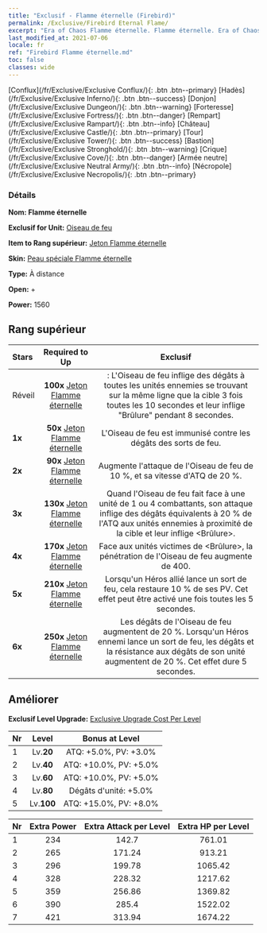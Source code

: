 ```yaml
---
title: "Exclusif - Flamme éternelle (Firebird)"
permalink: /Exclusive/Firebird Eternal Flame/
excerpt: "Era of Chaos Flamme éternelle. Flamme éternelle. Era of Chaos Exclusif Flamme éternelle. Oiseau de feu Exclusif."
last_modified_at: 2021-07-06
locale: fr
ref: "Firebird Flamme éternelle.md"
toc: false
classes: wide
---
```

 [Conflux](/fr/Exclusive/Exclusive Conflux/){: .btn .btn--primary} [Hadès](/fr/Exclusive/Exclusive Inferno/){: .btn .btn--success} [Donjon](/fr/Exclusive/Exclusive Dungeon/){: .btn .btn--warning} [Forteresse](/fr/Exclusive/Exclusive Fortress/){: .btn .btn--danger} [Rempart](/fr/Exclusive/Exclusive Rampart/){: .btn .btn--info} [Château](/fr/Exclusive/Exclusive Castle/){: .btn .btn--primary} [Tour](/fr/Exclusive/Exclusive Tower/){: .btn .btn--success} [Bastion](/fr/Exclusive/Exclusive Stronghold/){: .btn .btn--warning} [Crique](/fr/Exclusive/Exclusive Cove/){: .btn .btn--danger} [Armée neutre](/fr/Exclusive/Exclusive Neutral Army/){: .btn .btn--info} [Nécropole](/fr/Exclusive/Exclusive Necropolis/){: .btn .btn--primary} 

### Détails
 **Nom: Flamme éternelle** 

 **Exclusif for Unit:** [Oiseau de feu](/fr/units/Firebird/) 

 **Item to Rang supérieur:** [Jeton Flamme éternelle](/ItemsFR/con_1001/)

 **Skin:** [Peau spéciale Flamme éternelle](/ItemsFR/con_669/)

 **Type:** À distance

 **Open:** +

 **Power:** 1560

## Rang supérieur

  |     Stars    |  Required to Up | Exclusif |
  |:-------------|:---------------:|:---------------:|
  |  Réveil  | **100x** [Jeton Flamme éternelle](/ItemsFR/con_1001/) | <Terre de feu> : L'Oiseau de feu inflige des dégâts à toutes les unités ennemies se trouvant sur la même ligne que la cible 3 fois toutes les 10 secondes et leur inflige \"Brûlure\" pendant 8 secondes. |
  | **1x** <i class="fas fa-star"/> | **50x** [Jeton Flamme éternelle](/ItemsFR/con_1001/) | L'Oiseau de feu est immunisé contre les dégâts des sorts de feu. |
  | **2x** <i class="fas fa-star"/> | **90x** [Jeton Flamme éternelle](/ItemsFR/con_1001/) | Augmente l'attaque de l'Oiseau de feu de 10 %, et sa vitesse d'ATQ de 20 %. |
  | **3x** <i class="fas fa-star"/> | **130x** [Jeton Flamme éternelle](/ItemsFR/con_1001/) | Quand l'Oiseau de feu fait face à une unité de 1 ou 4 combattants, son attaque inflige des dégâts équivalents à 20 % de l'ATQ aux unités ennemies à proximité de la cible et leur inflige <Brûlure>. |
  | **4x** <i class="fas fa-star"/> | **170x** [Jeton Flamme éternelle](/ItemsFR/con_1001/) | Face aux unités victimes de <Brûlure>, la pénétration de l'Oiseau de feu augmente de 400. |
  | **5x** <i class="fas fa-star"/> | **210x** [Jeton Flamme éternelle](/ItemsFR/con_1001/) | Lorsqu'un Héros allié lance un sort de feu, cela restaure 10 % de ses PV. Cet effet peut être activé une fois toutes les 5 secondes. |
  | **6x** <i class="fas fa-star"/> | **250x** [Jeton Flamme éternelle](/ItemsFR/con_1001/) | Les dégâts de l'Oiseau de feu augmentent de 20 %. Lorsqu'un Héros ennemi lance un sort de feu, les dégâts et la résistance aux dégâts de son unité augmentent de 20 %. Cet effet dure 5 secondes. |


## Améliorer
 **Exclusif Level Upgrade:** [Exclusive Upgrade Cost Per Level](/Exclusive/ExclusiveUpgradeCostPerLevel/)

  |  Nr  |   Level  | Bonus at Level |
  |:-----|:--------:|:--------------:|
  | 1 | Lv.**20** | ATQ: +5.0%, PV: +3.0% |
  | 2 | Lv.**40** | ATQ: +10.0%, PV: +5.0% |
  | 3 | Lv.**60** | ATQ: +10.0%, PV: +5.0% |
  | 4 | Lv.**80** | Dégâts d'unité: +5.0% |
  | 5 | Lv.**100** | ATQ: +15.0%, PV: +8.0% |


  |  Nr  |  Extra Power | Extra Attack per Level | Extra HP per Level |
  |:-----|:--------:|:--------:|:--------:|
  | 1 | 234 | 142.7 | 761.01 |
  | 2 | 265 | 171.24 | 913.21 |
  | 3 | 296 | 199.78 | 1065.42 |
  | 4 | 328 | 228.32 | 1217.62 |
  | 5 | 359 | 256.86 | 1369.82 |
  | 6 | 390 | 285.4 | 1522.02 |
  | 7 | 421 | 313.94 | 1674.22 |


